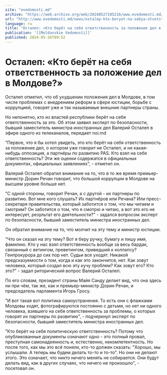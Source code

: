 ```yaml
---
site: "evedomosti.md"
archive: "https://web.archive.org/web/20240527105216/www.evedomosti.md/news/ostalep-kto-beryot-na-sebya-otvetstvennost-za-polozhenie-del"
url: "http://www.evedomosti.md/news/ostalep-kto-beryot-na-sebya-otvetstvennost-za-polozhenie-del"
language: ru
title: "Oсталеп: «Кто берёт на себя ответственность за положение дел в Молдове?»"
publication: '[[Moldavskie Vedomosti]]'
published: 2024-05-26T09:52
---
```


# Oсталеп: «Кто берёт на себя ответственность за положение дел в Молдове?»

Осталеп отметил, что об ухудшении положения дел в Молдове, в том числе проблемах с внедрением реформ в сфере юстиции, борьбе с коррупцией, говорят уже и так называемые внешние партнеры страны.

Но непонятно, кто из властей республики берёт на себя ответственность за это. Об этом заявил эксперт по безопасности, бывший заместитель министра иностранных дел Валерий Осталеп в эфире одного из телеканалов, передает noi.md

"Первое, что я бы хотел увидеть, это кто берёт на себя ответственность за положение дел, о котором уже говорит не Осталеп, и не какая-нибудь оппозиция, а партнёры по развитию PAS. Кто взял на себя ответственность? Эти же оценки содержатся в официальных документах, официальных заявлениях", - отметил он.

Валерий Осталеп обратил внимание на то, что в то же время премьер-министр Дорин Речан говорит, что большой коррупции в Молдове на высшем уровне больше нет.

"С одной стороны, говорит Речан, а с другой - их партнеры по развитию. Вот мне кого слушать? Их партнёров или Речана? Или пресс-секретаря правительства, который заботится о том, что мы читаем и смотрим? Он заботится о том, что я смотрю и читаю, а вот это его не интересует, результат его деятельности?" - задался вопросом эксперт по безопасности, бывший заместитель министра иностранных дел.

Он обратил внимание на то, что молчит на эту тему и министр юстиции.

"Что он сказал на эту тему? Вот я беру ручку, бумагу и пишу имя, фамилию. Кто у нас взял ответственность вообще за весь бардак, связанный с ветингом, преветингом, приведший к коллапсу? Генпрокурора до сих пор нет. Судьи все уходят. Никакой предсказуемости о том, когда и как это закончится, нет. Как зовут человека, который создал всю эту кучу проблем? Как зовут его? Кто это?" - задал риторический вопрос Валерий Осталеп.

По его словам, президент страны Майя Санду делает вид, что она здесь ни при чём, так же, как и премьер-министр Дорин Речан, и председатель парламента Игорь Гросу.

"И вот такая вот политика самоустранения. То есть они с флажками Молдовы ходят, фотографируются постоянно с детьми, но нет ни одного человека, взявшего на себя ответственность за проблемы, о которых говорят их партнеры по развитию", - подчеркнул эксперт по безопасности, бывший заместитель министра иностранных дел.

"Кто берёт на себя политическую ответственность? Потому что опубликованные документы означают одно - это полный провал, преступная самонадеянность и, естественно, некомпетентность. Но после того, как мы это всё поняли, кто-то должен сказать: "Хорошо, мы услышали. А теперь мы будем делать то-то и то-то". Но они не делают этого. Это означает, что никто ничего менять не собирается. Они будут делать вид, как в других случаях, что ничего не произошло", - посетовал он.